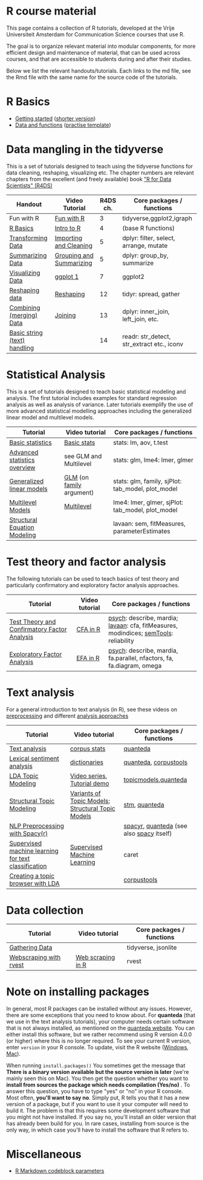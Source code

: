R course material
============

This page contains a collection of R tutorials, developed at the Vrije Universiteit Amsterdam for Communication Science courses that use R. 

The goal is to organize relevant material into modular components, for more efficient design and maintenance of material, that can be used across courses, and that are accessible to students during and after their studies.

Below we list the relevant handouts/tutorials. Each links to the md file, see the Rmd file with the same name for the source code of the tutorials. 

# R Basics

* [Getting started](tutorials/R_basics_1_getting_started.md) ([shorter version](tutorials/R_basics_1_getting_started_short.md))
* [Data and functions](tutorials/R_basics_2_data_and_functions.md) ([practise template](practise/R_basics_2_data_and_functions_practise.Rmd))

# Data mangling in the tidyverse

This is a set of tutorials designed to teach using the tidyverse functions for data cleaning, reshaping, visualizing etc.
The chapter numbers are relevant chapters from the excellent (and freely available) book ["R for Data Scientists" (R4DS)](http://r4ds.had.co.nz/)

| Handout | Video Tutorial | R4DS ch. | Core packages / functions |
|----|---|---| --- |
| Fun with R | [Fun with R](https://www.youtube.com/watch?v=eYCV8kIsgGs&list=PLjXODJ_lGN_V2ntvV2CN_GvzZ6Qm5km9L&index=2) | 3 | tidyverse,ggplot2,igraph |
| [R Basics](tutorials/R-tidy-4-basics.md) | [Intro to R](https://www.youtube.com/watch?v=PVhZD5MINYM&list=PLjXODJ_lGN_V2ntvV2CN_GvzZ6Qm5km9L&index=1) | 4 | (base R functions) |
| [Transforming Data](tutorials/R-tidy-5-transformation.md) | [Importing and Cleaning](https://www.youtube.com/watch?v=CATqkFiZljU&list=PLjXODJ_lGN_V2ntvV2CN_GvzZ6Qm5km9L&index=3) |  5 | dplyr: filter, select, arrange, mutate | 
| [Summarizing Data](tutorials/R-tidy-5b-groupby.md) | [Grouping and Summarizing](https://www.youtube.com/watch?v=lde7wLORQpo&list=PLjXODJ_lGN_V2ntvV2CN_GvzZ6Qm5km9L&index=4) | 5 | dplyr: group_by, summarize |
| [Visualizing Data](tutorials/r-tidy-3_7-visualization.md) | [ggplot 1](https://www.youtube.com/watch?v=wO5mrVaCB28&list=PLjXODJ_lGN_V2ntvV2CN_GvzZ6Qm5km9L&index=7) |7 | ggplot2  |
| [Reshaping data](tutorials/r-tidy-12-reshaping.md) | [Reshaping](https://www.youtube.com/watch?v=j4lZWJ3Osr8&list=PLjXODJ_lGN_V2ntvV2CN_GvzZ6Qm5km9L&index=5) |12 | tidyr: spread, gather |
| [Combining (merging) Data](tutorials/R-tidy-13a-joining.md) | [Joining](https://www.youtube.com/watch?v=gg87Nv98VhQ&list=PLjXODJ_lGN_V2ntvV2CN_GvzZ6Qm5km9L&index=6) |13 | dplyr: inner_join, left_join, etc. | 
| [Basic string (text) handling](tutorials/R-tidy-14-strings.md) |  |14 | readr: str_detect, str_extract etc., iconv |

# Statistical Analysis

This is a set of tutorials designed to teach basic statistical modeling and analysis. The first tutorial includes examples for standard regression analysis as well as analysis of variance. Later tutorials exemplify the use of more advanced statistical modelling approaches including the generalized linear model and multilevel models. 

| Tutorial | Video tutorial | Core packages / functions |
|----|---|---|
| [Basic statistics](tutorials/simple_modeling.md) | [Basic stats](https://www.youtube.com/watch?v=1K3SKsEj9eI) | stats: lm, aov, t.test |
| [Advanced statistics overview](tutorials/advanced_modeling.md) | see GLM and Multilevel | stats: glm, lme4: lmer, glmer |
| [Generalized linear models](https://htmlpreview.github.io/?https://github.com/ccs-amsterdam/r-course-material/blob/master/tutorials/generalized_linear_models.html) | [GLM](https://www.youtube.com/watch?v=WnmwuD8OwMw&list=PL-i7GM-A1wBarcTV3wN2f-AAuEK3j76M0&index=3) (on [family](https://www.youtube.com/watch?v=DDP62EUMRFs&list=PL-i7GM-A1wBarcTV3wN2f-AAuEK3j76M0&index=1) argument) | stats: glm, family, sjPlot: tab_model, plot_model |
| [Multilevel Models](https://htmlpreview.github.io/?https://github.com/ccs-amsterdam/r-course-material/blob/master/tutorials/multilevel_models.html) | [Multilevel](https://www.youtube.com/watch?v=1Tw1eIfSyEQ&list=PL-i7GM-A1wBarcTV3wN2f-AAuEK3j76M0&index=4) | lme4: lmer, glmer, sjPlot: tab_model, plot_model |
| [Structural Equation Modeling](https://github.com/ccs-amsterdam/r-course-material/blob/master/tutorials/R_sem_1_lavaan.md) | | lavaan: sem, fitMeasures, parameterEstimates |

# Test theory and factor analysis

The following tutorials can be used to teach basics of test theory and particularly confirmatory and exploratory factor analysis approaches. 

| Tutorial | Video tutorial |  Core packages / functions |
|----|---|---|
| [Test Theory and Confirmatory Factor Analysis](tutorials/R_test-theory_1_cfa.md) | [CFA in R](https://www.youtube.com/watch?v=uKlagNgC-GY) | [psych](http://personality-project.org/r/psych/psych-manual.pdf): describe, mardia; [lavaan](https://lavaan.ugent.be/): cfa, fitMeasures, modindices; [semTools](https://cran.r-project.org/web/packages/semTools/semTools.pdf): reliability |
| [Exploratory Factor Analysis](tutorials/R_test-theory_2_efa.md) | [EFA in R](https://youtu.be/AXaBMDA34YM) | [psych](http://personality-project.org/r/psych/psych-manual.pdf): describe, mardia, fa.parallel, nfactors, fa, fa.diagram, omega |


# Text analysis 

For a general introduction to text analysis (in R), see these videos on [preprocessing](https://www.youtube.com/watch?v=O6CGXnxPHok&list=PL-i7GM-A1wBZYRYTpem7hNVHK3hSV_1It&index=1&t=482s) and different [analysis approaches](https://www.youtube.com/watch?v=bHa2CClBYFw&list=PL-i7GM-A1wBZYRYTpem7hNVHK3hSV_1It&index=4)

| Tutorial | Video tutorial |  Core packages / functions |
|----|---|---|
| [Text analysis](tutorials/R_text_3_quanteda.md) | [corpus stats](https://www.youtube.com/watch?v=7z7U7ORFWQM&list=PL-i7GM-A1wBZYRYTpem7hNVHK3hSV_1It&index=3) |  [quanteda](https://quanteda.io/) |
| [Lexical sentiment analysis](tutorials/sentiment_analysis.md) | [dictionaries](https://www.youtube.com/watch?v=U0l5GB0i3uU&list=PL-i7GM-A1wBZYRYTpem7hNVHK3hSV_1It&index=5) | [quanteda](https://quanteda.io/), [corpustools](https://github.com/kasperwelbers/corpustools) |
| [LDA Topic Modeling](tutorials/r_text_lda.md) | [Video series](https://www.youtube.com/playlist?list=PLjXODJ_lGN_WtxhPsQ_t0aHtFAcsIh1-8), [Tutorial demo](https://youtu.be/4YyoMGv1nkc) |  [topicmodels](https://www.rdocumentation.org/packages/topicmodels/versions/0.2-8),[quanteda](https://quanteda.io/)   |
| [Structural Topic Modeling](tutorials/r_text_stm.md) | [Variants of Topic Models](https://www.youtube.com/watch?v=3rqkSqKp85s&list=PLjXODJ_lGN_U02yQyZG5YpBgseVpiS9s2&index=2&t=0s); [Structural Topic Models](https://www.youtube.com/watch?v=37yvQdQw5j8&list=PLjXODJ_lGN_U02yQyZG5YpBgseVpiS9s2&index=2) | [stm](https://www.structuraltopicmodel.com/), [quanteda](https://quanteda.io/)  |
| [NLP Preprocessing with Spacy(r)](tutorials/r_text_nlp.md) | |  [spacyr](https://www.rdocumentation.org/packages/spacyr/versions/0.9.91), [quanteda](https://quanteda.io/) (see also [spacy](https://spacy.io/) itself) |
| [Supervised machine learning for text classification](tutorials/r_text_ml.md) | [Supervised Machine Learning](https://www.youtube.com/playlist?list=PLjXODJ_lGN_XdMBgyscXHXuSB81zUoXCR) |  caret |
| [Creating a topic browser with LDA](tutorials/R_text_topicbrowser.md) | |  [corpustools](https://cran.r-project.org/web/packages/corpustools/vignettes/corpustools.html) |



# Data collection

| Tutorial | Video tutorial |  Core packages / functions |
|----|---|---|
| [Gathering Data](https://github.com/ccs-amsterdam/r-course-material/blob/master/tutorials/Gathering_data.md) | | tidyverse, jsonlite |
[Webscraping with rvest](https://github.com/ccs-amsterdam/r-course-material/blob/master/tutorials/rvest.md) | [Web scraping in R](https://www.youtube.com/watch?v=9GR26Y4z_v4) | rvest |

# Note on installing packages

In general, most R packages can be installed without any issues. However, there are some exceptions that you need to know about. 
For **quanteda** (that we use in the text analysis tutorials), your computer needs certain software that is not always installed, as mentioned on the [quanteda website](https://quanteda.io/).
You can either install this software, but we rather recommend using R version 4.0.0 (or higher) where this is no longer required.
To see your current R version, enter `version` in your R console.
To update, visit the R website ([Windows](https://cran.r-project.org/bin/windows/base/), [Mac](https://cran.r-project.org/bin/macosx/)).

When running `install.packages()` You sometimes get the message that **There is a binary version available but the source version is later** (we're mainly seen this on Mac).
You then get the question whether you want to **install from sources the package which needs compilation (Yes/no)** .
To answer this question, you have to type "yes" or "no" in your R console.
Most often, **you'll want to say no**.
Simply put, R tells you that it has a new version of a package, but if you want to use it your computer will need to build it.
The problem is that this requires some development software that you might not have installed.
If you say no, you'll install an older version that has already been build for you.
In rare cases, installing from source is the only way, in which case you'll have to install the software that R refers to.



# Miscellaneous

* [R Markdown codeblock parameters](miscellaneous/RMarkdown_parameters.Rmd)


